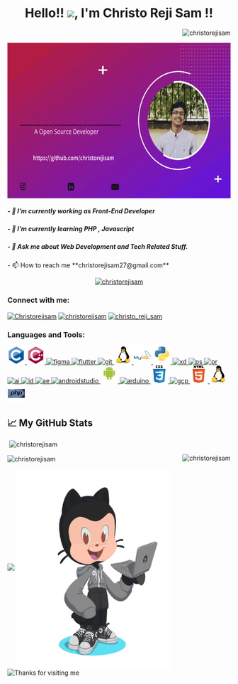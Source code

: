 <h1 align="center"> Hello!! <img  src="https://raw.githubusercontent.com/MartinHeinz/MartinHeinz/master/wave.gif" width="30px">, I'm Christo Reji Sam !! </h1>
<p align="right"> <img src="https://komarev.com/ghpvc/?username=christorejisam&label=Profile%20views&color=0e75b6&style=flat" alt="christorejisam" /> </p>
<img align="center" alt="GIF" src="https://github.com/christorejisam/christorejisam/blob/main/login.gif" width="1800" height="350 >
<img align="right" alt="png" src="https://github.com/christorejisam/christorejisam/blob/main/my-octocat.png" width="350" height="450" />

<h5>- 🔭 I’m currently working as Front-End Developer </h5>
<h5>- 🌱 I’m currently learning PHP ,  Javascript </h5>
<h5>- 💬 Ask me about Web Development and Tech Related Stuff. </h5>
 - 📫 How to reach me **christorejisam27@gmail.com** 

<p align="center"> <a href="https://github.com/ryo-ma/github-profile-trophy"><img src="https://github-profile-trophy.vercel.app//?username=christorejisam" alt="christorejisam" /></a> </p> 

<h3 align="left">Connect with me:</h3>
<p align="left">
<a href="https://twitter.com/Christorejisam" target="blank"><img align="center" src="https://cdn.jsdelivr.net/npm/simple-icons@3.0.1/icons/twitter.svg" alt="Christorejisam" height="30" width="40" /></a>
<a href="https://linkedin.com/in/christorejisam" target="blank"><img align="center" src="https://cdn.jsdelivr.net/npm/simple-icons@3.0.1/icons/linkedin.svg" alt="christorejisam" height="30" width="40" /></a>
<a href="https://instagram.com/christo_reji_sam" target="blank"><img align="center" src="https://cdn.jsdelivr.net/npm/simple-icons@3.0.1/icons/instagram.svg" alt="christo_reji_sam" height="30" width="40" /></a>
</p>

<p> <h3 align="left">Languages and Tools:</h3> </p>
<p align="left"> <a href="https://www.cprogramming.com/" target="_blank"> <img src="https://raw.githubusercontent.com/devicons/devicon/master/icons/c/c-original.svg" alt="c" width="40" height="40"/> </a> <a href="https://www.w3schools.com/cpp/" target="_blank"> <img src="https://raw.githubusercontent.com/devicons/devicon/master/icons/cplusplus/cplusplus-original.svg" alt="cplusplus" width="40" height="40"/> </a><a href="https://www.figma.com/" target="_blank"> <img src="https://www.vectorlogo.zone/logos/figma/figma-icon.svg" alt="figma" width="40" height="40"/> </a><a href="https://flutter.dev" target="_blank"> <img src="https://www.vectorlogo.zone/logos/flutterio/flutterio-icon.svg" alt="flutter" width="40" height="40"/> </a> <a href="https://git-scm.com/" target="_blank"> <img src="https://www.vectorlogo.zone/logos/git-scm/git-scm-icon.svg" alt="git" width="40" height="40"/> </a> <a href="https://www.linux.org/" target="_blank"> <img src="https://raw.githubusercontent.com/devicons/devicon/master/icons/linux/linux-original.svg" alt="linux" width="40" height="40"/> </a> <a href="https://www.mysql.com/" target="_blank"> <img src="https://raw.githubusercontent.com/devicons/devicon/master/icons/mysql/mysql-original-wordmark.svg" alt="mysql" width="40" height="40"/> </a> <a href="https://www.python.org" target="_blank"> <img src="https://raw.githubusercontent.com/devicons/devicon/master/icons/python/python-original.svg" alt="python" width="40" height="40"/> </a> <a href="https://www.adobe.com/products/xd.html" target="_blank"> <img src="https://img.icons8.com/color/48/000000/adobe-xd.png" alt="xd" width="40" height="40"/> </a> <a href="https://www.adobe.com/products/photoshop.html" target="_blank"> <img src="https://img.icons8.com/color/48/000000/adobe-photoshop.png" alt="ps" width="40" height="40"/> </a><a href="https://www.adobe.com/products/premiere.html" target="_blank"> <img src="https://img.icons8.com/color/48/000000/adobe-premiere-pro.png" alt="pr" width="40" height="40"/> </a><a href="https://www.adobe.com/products/illustrator.html" target="_blank"> <img src="https://img.icons8.com/color/48/000000/adobe-illustrator.png" alt="ai" width="40" height="40"/> </a><a href="https://www.adobe.com/products/indesign.html" target="_blank"> <img src="https://img.icons8.com/color/48/000000/adobe-indesign.png" alt="id" width="40" height="40"/> </a> <a href="https://www.adobe.com/products/aftereffects.html" target="_blank"> <img src="https://img.icons8.com/color/48/000000/adobe-after-effects.png" alt="ae" width="40" height="40"/> </a><a href="https://developer.android.com/studio" target="_blank"> <img src="https://img.icons8.com/fluent/48/000000/android-os.png" alt="androidstudio" width="40" height="40"/> </a> <a href="https://developer.android.com" target="_blank"> <img src="https://raw.githubusercontent.com/devicons/devicon/master/icons/android/android-original-wordmark.svg" alt="android" width="40" height="40"/> </a> <a href="https://www.arduino.cc/" target="_blank"> <img src="https://cdn.worldvectorlogo.com/logos/arduino-1.svg" alt="arduino" width="40" height="40"/> </a> <a href="https://www.w3schools.com/css/" target="_blank"> <img src="https://raw.githubusercontent.com/devicons/devicon/master/icons/css3/css3-original-wordmark.svg" alt="css3" width="40" height="40"/> </a> <a href="https://cloud.google.com" target="_blank"> <img src="https://www.vectorlogo.zone/logos/google_cloud/google_cloud-icon.svg" alt="gcp" width="40" height="40"/> </a> <a href="https://www.w3.org/html/" target="_blank"> <img src="https://raw.githubusercontent.com/devicons/devicon/master/icons/html5/html5-original-wordmark.svg" alt="html5" width="40" height="40"/> </a> <a href="https://www.linux.org/" target="_blank"> <img src="https://raw.githubusercontent.com/devicons/devicon/master/icons/linux/linux-original.svg" alt="linux" width="40" height="40"/> </a> <a href="https://www.php.net" target="_blank"> <img src="https://raw.githubusercontent.com/devicons/devicon/master/icons/php/php-original.svg" alt="php" width="40" height="40"/> </a>
</p>

## &#x1f4c8; My GitHub Stats
<p align="center">
  <p>&nbsp;<img align="center" src="https://github-readme-stats.vercel.app/api///?username=christorejisam&show_icons=true&locale=en&theme=algolia" alt="christorejisam" /></p>
  <p><img align="right" src="https://github-readme-stats.vercel.app/api/top-langs/?username=christorejisam&show_icons=true&locale=en&layout=compact&theme=algolia" alt="christorejisam" /></p>

<p><img align="center" src="https://github-readme-streak-stats.herokuapp.com?user=christorejisam&theme=algolia" alt="christorejisam" /></p>
  <img src="https://activity-graph.herokuapp.com/graph/?username=christorejisam&theme=dracula&bg_color=00000000&color=878787&line=4c8ed9&point=00000000&area=true&hide_border=true">
  
  
  <img align="center" alt="png" src="https://github.com/christorejisam/christorejisam/blob/main/my-octocat.png" width="350" height="450" />
  
  
<img height="120" alt="Thanks for visiting me" width="100%" src="https://raw.githubusercontent.com/BrunnerLivio/brunnerlivio/master/images/marquee.svg" />  
  
</p>


